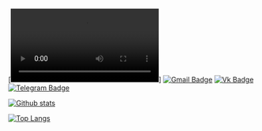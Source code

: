 [![Header](https://github.com/GuvaCode/GuvaCode/blob/main/logo.mp4)]
[![Gmail Badge](https://img.shields.io/badge/-Gmail-c14438?style=for-the-badge&logo=Gmail&logoColor=white&link=mailto:guvacode@gmail.com)](mailto:guvacode@gmail.com) 
[![Vk Badge](https://img.shields.io/badge/-VKontakte-0072b1?style=for-the-badge&logo=Vk&logoColor=white&link=https://vk.com/gunkovadim)](https://vk.com/gunkovadim) 
[![Telegram Badge](https://img.shields.io/badge/-Telegram-grey?style=for-the-badge&logo=telegram&logoColor=white&link=https://t.me/GuvaCode)](https://t.me/GuvaCode) 

[![Github stats](https://github-readme-stats.vercel.app/api?username=guvacode&show_icons=true&include_all_commits=true)](https://github.com/guvacode/github-readme-stats)

[![Top Langs](https://github-readme-stats.vercel.app/api/top-langs/?username=guvacode&layout=compact)](https://github.com/guvacode/github-readme-stats)
